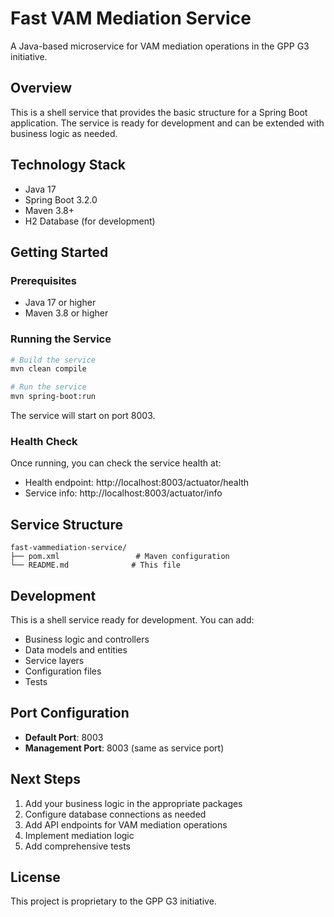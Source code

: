 # Fast VAM Mediation Service

A Java-based microservice for VAM mediation operations in the GPP G3 initiative.

## Overview

This is a shell service that provides the basic structure for a Spring Boot application. The service is ready for development and can be extended with business logic as needed.

## Technology Stack

- Java 17
- Spring Boot 3.2.0
- Maven 3.8+
- H2 Database (for development)

## Getting Started

### Prerequisites
- Java 17 or higher
- Maven 3.8 or higher

### Running the Service

```bash
# Build the service
mvn clean compile

# Run the service
mvn spring-boot:run
```

The service will start on port 8003.

### Health Check

Once running, you can check the service health at:
- Health endpoint: http://localhost:8003/actuator/health
- Service info: http://localhost:8003/actuator/info

## Service Structure

```
fast-vammediation-service/
├── pom.xml                 # Maven configuration
└── README.md              # This file
```

## Development

This is a shell service ready for development. You can add:
- Business logic and controllers
- Data models and entities
- Service layers
- Configuration files
- Tests

## Port Configuration

- **Default Port**: 8003
- **Management Port**: 8003 (same as service port)

## Next Steps

1. Add your business logic in the appropriate packages
2. Configure database connections as needed
3. Add API endpoints for VAM mediation operations
4. Implement mediation logic
5. Add comprehensive tests

## License

This project is proprietary to the GPP G3 initiative. 